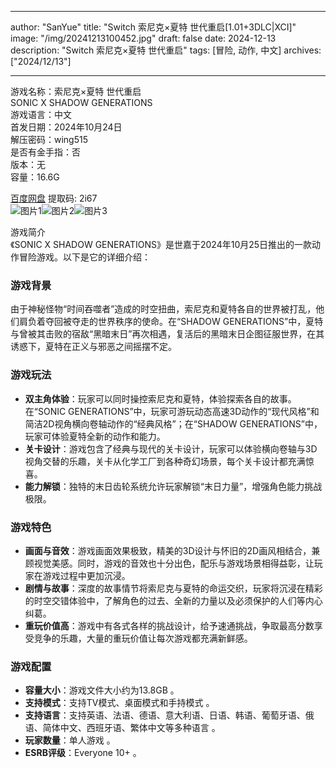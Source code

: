 
---
author: "SanYue"
title: "Switch 索尼克×夏特 世代重启[1.01+3DLC|XCI]"
image: "/img/20241213100452.jpg"
draft: false
date: 2024-12-13
description: "Switch 索尼克×夏特 世代重启"
tags: [冒险, 动作, 中文]
archives: ["2024/12/13"]

---

游戏名称：索尼克×夏特 世代重启   
SONIC X SHADOW GENERATIONS    
游戏语言：中文  
首发日期：2024年10月24日  
解压密码：wing515  
是否有金手指：否  
版本：无   
容量：16.6G

[百度网盘](https://pan.baidu.com/s/1cY9a-Cor4Kx_RyhpjuThyA) 提取码: 2i67  
![图片1](/img/1912d3.jpg)![图片2](/img/cd1918.jpg)![图片3](/img/2ce5ac.jpg)  

游戏简介  
《SONIC X SHADOW GENERATIONS》是世嘉于2024年10月25日推出的一款动作冒险游戏。以下是它的详细介绍：

### 游戏背景
由于神秘怪物“时间吞噬者”造成的时空扭曲，索尼克和夏特各自的世界被打乱，他们肩负着夺回被夺走的世界秩序的使命。在“SHADOW GENERATIONS”中，夏特与曾被其击败的宿敌“黑暗末日”再次相遇，复活后的黑暗末日企图征服世界，在其诱惑下，夏特在正义与邪恶之间摇摆不定。

### 游戏玩法
- **双主角体验**：玩家可以同时操控索尼克和夏特，体验探索各自的故事。在“SONIC GENERATIONS”中，玩家可游玩动态高速3D动作的“现代风格”和简洁2D视角横向卷轴动作的“经典风格”；在“SHADOW GENERATIONS”中，玩家可体验夏特全新的动作和能力。
- **关卡设计**：游戏包含了经典与现代的关卡设计，玩家可以体验横向卷轴与3D视角交替的乐趣，关卡从化学工厂到各种奇幻场景，每个关卡设计都充满惊喜。
- **能力解锁**：独特的末日齿轮系统允许玩家解锁“末日力量”，增强角色能力挑战极限。

### 游戏特色
- **画面与音效**：游戏画面效果极致，精美的3D设计与怀旧的2D画风相结合，兼顾视觉美感。同时，游戏的音效也十分出色，配乐与游戏场景相得益彰，让玩家在游戏过程中更加沉浸。
- **剧情与故事**：深度的故事情节将索尼克与夏特的命运交织，玩家将沉浸在精彩的时空交错体验中，了解角色的过去、全新的力量以及必须保护的人们等内心纠葛。
- **重玩价值高**：游戏中有各式各样的挑战设计，给予速通挑战，争取最高分数享受竞争的乐趣，大量的重玩价值让每次游戏都充满新鲜感。

### 游戏配置
- **容量大小**：游戏文件大小约为13.8GB 。
- **支持模式**：支持TV模式、桌面模式和手持模式 。
- **支持语言**：支持英语、法语、德语、意大利语、日语、韩语、葡萄牙语、俄语、简体中文、西班牙语、繁体中文等多种语言 。
- **玩家数量**：单人游戏 。
- **ESRB评级**：Everyone 10+ 。
